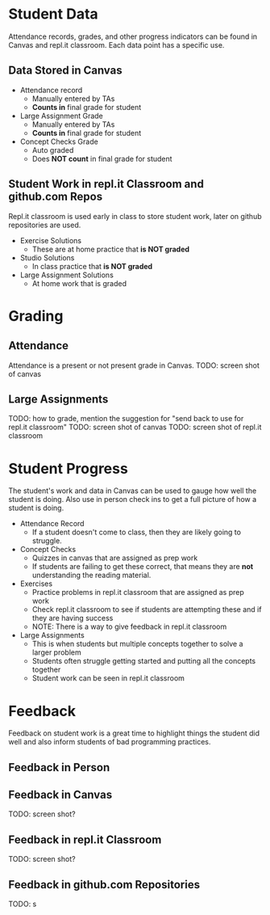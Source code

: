 # Student Data
Attendance records, grades, and other progress indicators can be found in Canvas and repl.it classroom. Each data point has a specific use.

## Data Stored in Canvas
* Attendance record
  * Manually entered by TAs  
  * **Counts in** final grade for student
* Large Assignment Grade
  * Manually entered by TAs
  * **Counts in** final grade for student
* Concept Checks Grade
  * Auto graded
  * Does **NOT count** in final grade for student

## Student Work in repl.it Classroom and github.com Repos
Repl.it classroom is used early in class to store student work, later on github repositories are used.
* Exercise Solutions
  * These are at home practice that **is NOT graded**
* Studio Solutions
  * In class practice that **is NOT graded**
* Large Assignment Solutions
  * At home work that is graded

# Grading
## Attendance
Attendance is a present or not present grade in Canvas.
TODO: screen shot of canvas

## Large Assignments
TODO: how to grade, mention the suggestion for "send back to use for repl.it classroom"
TODO: screen shot of canvas
TODO: screen shot of repl.it classroom

# Student Progress
The student's work and data in Canvas can be used to gauge how well the student is doing. Also use in person check ins to get a full picture of how a student is doing.
* Attendance Record
  * If a student doesn't come to class, then they are likely going to struggle.
* Concept Checks
  * Quizzes in canvas that are assigned as prep work
  * If students are failing to get these correct, that means they are **not** understanding the reading material.
* Exercises
  * Practice problems in repl.it classroom that are assigned as prep work
  * Check repl.it classroom to see if students are attempting these and if they are having success
  * NOTE: There is a way to give feedback in repl.it classroom
* Large Assignments
  * This is when students but multiple concepts together to solve a larger problem
  * Students often struggle getting started and putting all the concepts together
  * Student work can be seen in repl.it classroom

# Feedback
Feedback on student work is a great time to highlight things the student did well and also inform students of bad programming practices.
## Feedback in Person

## Feedback in Canvas
TODO: screen shot?

## Feedback in repl.it Classroom
TODO: screen shot?

## Feedback in github.com Repositories
TODO: s